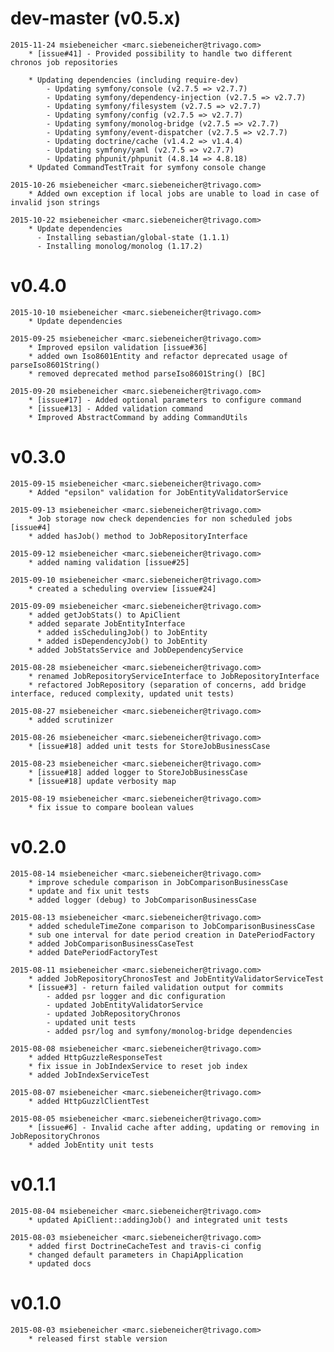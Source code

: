 # dev-master (v0.5.x)
    2015-11-24 msiebeneicher <marc.siebeneicher@trivago.com>
        * [issue#41] - Provided possibility to handle two different chronos job repositories
        
        * Updating dependencies (including require-dev)
            - Updating symfony/console (v2.7.5 => v2.7.7)
            - Updating symfony/dependency-injection (v2.7.5 => v2.7.7)
            - Updating symfony/filesystem (v2.7.5 => v2.7.7)
            - Updating symfony/config (v2.7.5 => v2.7.7)
            - Updating symfony/monolog-bridge (v2.7.5 => v2.7.7)
            - Updating symfony/event-dispatcher (v2.7.5 => v2.7.7)
            - Updating doctrine/cache (v1.4.2 => v1.4.4)
            - Updating symfony/yaml (v2.7.5 => v2.7.7)
            - Updating phpunit/phpunit (4.8.14 => 4.8.18)    
        * Updated CommandTestTrait for symfony console change
    
    2015-10-26 msiebeneicher <marc.siebeneicher@trivago.com>
        * Added own exception if local jobs are unable to load in case of invalid json strings
    
    2015-10-22 msiebeneicher <marc.siebeneicher@trivago.com>
        * Update dependencies
          - Installing sebastian/global-state (1.1.1)
          - Installing monolog/monolog (1.17.2)

# v0.4.0
    2015-10-10 msiebeneicher <marc.siebeneicher@trivago.com>
        * Update dependencies

    2015-09-25 msiebeneicher <marc.siebeneicher@trivago.com>
        * Improved epsilon validation [issue#36]
        * added own Iso8601Entity and refactor deprecated usage of parseIso8601String()
        * removed deprecated method parseIso8601String() [BC]

    2015-09-20 msiebeneicher <marc.siebeneicher@trivago.com>
        * [issue#17] - Added optional parameters to configure command
        * [issue#13] - Added validation command
        * Improved AbstractCommand by adding CommandUtils

# v0.3.0
    2015-09-15 msiebeneicher <marc.siebeneicher@trivago.com>
        * Added "epsilon" validation for JobEntityValidatorService

    2015-09-13 msiebeneicher <marc.siebeneicher@trivago.com>
        * Job storage now check dependencies for non scheduled jobs [issue#4]
        * added hasJob() method to JobRepositoryInterface

    2015-09-12 msiebeneicher <marc.siebeneicher@trivago.com>
        * added naming validation [issue#25]

    2015-09-10 msiebeneicher <marc.siebeneicher@trivago.com>
        * created a scheduling overview [issue#24]

    2015-09-09 msiebeneicher <marc.siebeneicher@trivago.com>
        * added getJobStats() to ApiClient
        * added separate JobEntityInterface
          * added isSchedulingJob() to JobEntity
          * added isDependencyJob() to JobEntity
        * added JobStatsService and JobDependencyService

    2015-08-28 msiebeneicher <marc.siebeneicher@trivago.com>
        * renamed JobRepositoryServiceInterface to JobRepositoryInterface
        * refactored JobRepository (separation of concerns, add bridge interface, reduced complexity, updated unit tests)

    2015-08-27 msiebeneicher <marc.siebeneicher@trivago.com>
        * added scrutinizer

    2015-08-26 msiebeneicher <marc.siebeneicher@trivago.com>
        * [issue#18] added unit tests for StoreJobBusinessCase

    2015-08-23 msiebeneicher <marc.siebeneicher@trivago.com>
        * [issue#18] added logger to StoreJobBusinessCase
        * [issue#18] update verbosity map

    2015-08-19 msiebeneicher <marc.siebeneicher@trivago.com>
        * fix issue to compare boolean values

# v0.2.0
    2015-08-14 msiebeneicher <marc.siebeneicher@trivago.com>
        * improve schedule comparison in JobComparisonBusinessCase
        * update and fix unit tests
        * added logger (debug) to JobComparisonBusinessCase

    2015-08-13 msiebeneicher <marc.siebeneicher@trivago.com>
        * added scheduleTimeZone comparison to JobComparisonBusinessCase
        * sub one interval for date period creation in DatePeriodFactory
        * added JobComparisonBusinessCaseTest
        * added DatePeriodFactoryTest

    2015-08-11 msiebeneicher <marc.siebeneicher@trivago.com>
        * added JobRepositoryChronosTest and JobEntityValidatorServiceTest
        * [issue#3] - return failed validation output for commits
            - added psr logger and dic configuration
            - updated JobEntityValidatorService
            - updated JobRepositoryChronos
            - updated unit tests
            - added psr/log and symfony/monolog-bridge dependencies

    2015-08-08 msiebeneicher <marc.siebeneicher@trivago.com>
        * added HttpGuzzleResponseTest
        * fix issue in JobIndexService to reset job index
        * added JobIndexServiceTest

    2015-08-07 msiebeneicher <marc.siebeneicher@trivago.com>
        * added HttpGuzzlClientTest

    2015-08-05 msiebeneicher <marc.siebeneicher@trivago.com>
        * [issue#6] - Invalid cache after adding, updating or removing in JobRepositoryChronos
        * added JobEntity unit tests

# v0.1.1
    2015-08-04 msiebeneicher <marc.siebeneicher@trivago.com>
        * updated ApiClient::addingJob() and integrated unit tests

    2015-08-03 msiebeneicher <marc.siebeneicher@trivago.com>
        * added first DoctrineCacheTest and travis-ci config
        * changed default parameters in ChapiApplication
        * updated docs

# v0.1.0
    2015-08-03 msiebeneicher <marc.siebeneicher@trivago.com>
        * released first stable version
